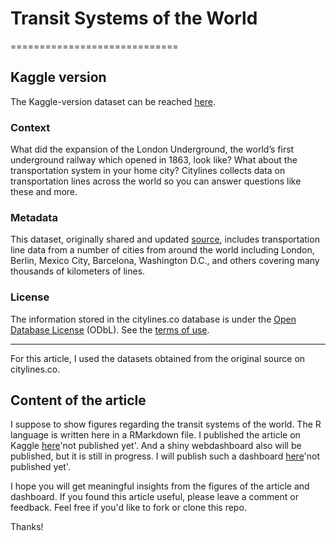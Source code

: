# Transit Systems of the World
=============================

## Kaggle version

The Kaggle-version dataset can be reached [here](https://www.kaggle.com/citylines/city-lines).

### Context

What did the expansion of the London Underground, the world’s first underground railway which opened in 1863, look like? What about the transportation system in your home city? Citylines collects data on transportation lines across the world so you can answer questions like these and more.

### Metadata

This dataset, originally shared and updated [source](https://www.citylines.co/data), includes transportation line data from a number of cities from around the world including London, Berlin, Mexico City, Barcelona, Washington D.C., and others covering many thousands of kilometers of lines.

### License

The information stored in the citylines.co database is under the [Open Database License](http://opendatacommons.org/licenses/odbl/1.0/) (ODbL). See the [terms of use](https://www.citylines.co/terms).

-------------------------------------------------------------------------------------

For this article, I used the datasets obtained from the original source on citylines.co.

## Content of the article

I suppose to show figures regarding the transit systems of the world. The R language is written here in a RMarkdown file. I published the article on Kaggle [here]()'not published yet'. And a shiny webdashboard also will be published, but it is still in progress. I will publish such a dashboard [here](utomoreza.shinyapps.io/TransitSystems)'not published yet'.

I hope you will get meaningful insights from the figures of the article and dashboard.
If you found this article useful, please leave a comment or feedback.
Feel free if you'd like to fork or clone this repo.

Thanks!
